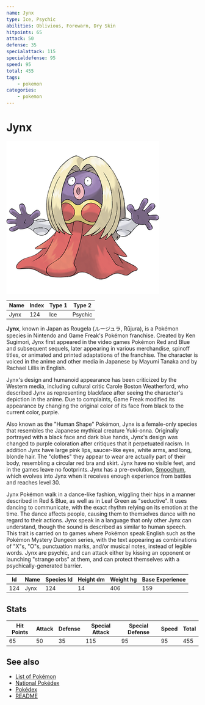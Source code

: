 ```yaml
---
name: Jynx
type: Ice, Psychic
abilities: Oblivious, Forewarn, Dry Skin
hitpoints: 65
attack: 50
defense: 35
specialattack: 115
specialdefense: 95
speed: 95
total: 455
tags:
    - pokemon
categories:
    - pokemon
---
```


# Jynx


![Jynx](images/124.png)

| **Name** | **Index** | **Type 1** | **Type 2** |
|----|----|----|----|
| Jynx | 124 | Ice | Psychic  |

**Jynx**, known in Japan as Rougela (&#x30eb;&#x30fc;&#x30b8;&#x30e5;&#x30e9;, R&#x016b;jura), is a Pok&#x00e9;mon species in Nintendo and Game Freak's Pok&#x00e9;mon franchise. Created by Ken Sugimori, Jynx first appeared in the video games Pok&#x00e9;mon Red and Blue and subsequent sequels, later appearing in various merchandise, spinoff titles, or animated and printed adaptations of the franchise. The character is voiced in the anime and other media in Japanese by Mayumi Tanaka and by Rachael Lillis in English.

Jynx's design and humanoid appearance has been criticized by the Western media, including cultural critic Carole Boston Weatherford, who described Jynx as representing blackface after seeing the character's depiction in the anime. Due to complaints, Game Freak modified its appearance by changing the original color of its face from black to the current color, purple.

Also known as the "Human Shape" Pok&#x00e9;mon, Jynx is a female-only species that resembles the Japanese mythical creature Yuki-onna. Originally portrayed with a black face and dark blue hands, Jynx's design was changed to purple coloration after critiques that it perpetuated racism. In addition Jynx have large pink lips, saucer-like eyes, white arms, and long, blonde hair. The "clothes" they appear to wear are actually part of their body, resembling a circular red bra and skirt. Jynx have no visible feet, and in the games leave no footprints. Jynx has a pre-evolution, [Smoochum](Smoochum.md), which evolves into Jynx when it receives enough experience from battles and reaches level 30.

Jynx Pok&#x00e9;mon walk in a dance-like fashion, wiggling their hips in a manner described in Red & Blue, as well as in Leaf Green as "seductive". It uses dancing to communicate, with the exact rhythm relying on its emotion at the time. The dance affects people, causing them to themselves dance with no regard to their actions. Jynx speak in a language that only other Jynx can understand, though the sound is described as similar to human speech. This trait is carried on to games where Pok&#x00e9;mon speak English such as the Pok&#x00e9;mon Mystery Dungeon series, with the text appearing as combinations of "X"s, "O"s, punctuation marks, and/or musical notes, instead of legible words. Jynx are psychic, and can attack either by kissing an opponent or launching "strange orbs" at them, and can protect themselves with a psychically-generated barrier.



| **Id** | **Name** | **Species Id** | **Height dm** | **Weight hg** | **Base Experience** |
|--------|----------|----------------|------------|------------|---------------------|
| 124 | Jynx | 124 | 14 | 406 | 159 |



## Stats

| **Hit Points** | **Attack** | **Defense** | **Special Attack** | **Special Defense** | **Speed** | **Total** |
|----------------|------------|-------------|--------------------|---------------------|-----------|-----------|
| 65 | 50 | 35 | 115 | 95 | 95 | 455 |

## See also

- [List of Pokémon](../pokemon.md)
- [National Pokédex](../national_pokedex.md)
- [Pokédex](../pokedex.md)
- [README](../README.md)
